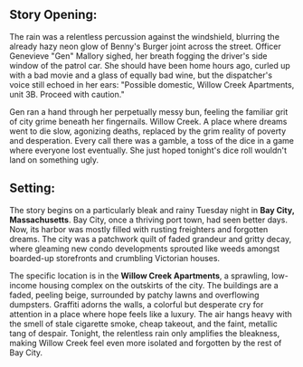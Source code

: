 ## Story Opening:

The rain was a relentless percussion against the windshield, blurring the already hazy neon glow of Benny's Burger joint across the street. Officer Genevieve "Gen" Mallory sighed, her breath fogging the driver's side window of the patrol car. She should have been home hours ago, curled up with a bad movie and a glass of equally bad wine, but the dispatcher's voice still echoed in her ears: "Possible domestic, Willow Creek Apartments, unit 3B. Proceed with caution."

Gen ran a hand through her perpetually messy bun, feeling the familiar grit of city grime beneath her fingernails. Willow Creek. A place where dreams went to die slow, agonizing deaths, replaced by the grim reality of poverty and desperation. Every call there was a gamble, a toss of the dice in a game where everyone lost eventually. She just hoped tonight's dice roll wouldn't land on something ugly.

## Setting:

The story begins on a particularly bleak and rainy Tuesday night in **Bay City, Massachusetts**. Bay City, once a thriving port town, had seen better days. Now, its harbor was mostly filled with rusting freighters and forgotten dreams. The city was a patchwork quilt of faded grandeur and gritty decay, where gleaming new condo developments sprouted like weeds amongst boarded-up storefronts and crumbling Victorian houses.

The specific location is in the **Willow Creek Apartments**, a sprawling, low-income housing complex on the outskirts of the city. The buildings are a faded, peeling beige, surrounded by patchy lawns and overflowing dumpsters. Graffiti adorns the walls, a colorful but desperate cry for attention in a place where hope feels like a luxury. The air hangs heavy with the smell of stale cigarette smoke, cheap takeout, and the faint, metallic tang of despair. Tonight, the relentless rain only amplifies the bleakness, making Willow Creek feel even more isolated and forgotten by the rest of Bay City.
